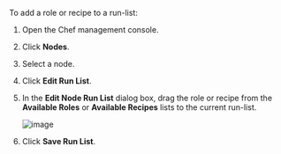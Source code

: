 To add a role or recipe to a run-list:

1.  Open the Chef management console.

2.  Click **Nodes**.

3.  Select a node.

4.  Click **Edit Run List**.

5.  In the **Edit Node Run List** dialog box, drag the role or recipe
    from the **Available Roles** or **Available Recipes** lists to the
    current run-list.

    ![image](/images/step_manage_webui_node_run_list_add_role_or_recipe.png)

6.  Click **Save Run List**.
